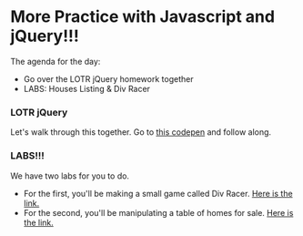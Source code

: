 # More Practice with Javascript and jQuery!!!

The agenda for the day:
- Go over the LOTR jQuery homework together
- LABS: Houses Listing & Div Racer

### LOTR jQuery

Let's walk through this together. Go to [this codepen](https://codepen.io/jlr7245/pen/YayxPj?editors=0010) and follow along.

### LABS!!!

We have two labs for you to do. 

- For the first, you'll be making a small game called Div Racer. [Here is the link.](https://codepen.io/jlr7245/pen/XEmaWM?editors=0010)
- For the second, you'll be manipulating a table of homes for sale. [Here is the link.](https://codepen.io/jlr7245/pen/yKYXEL?editors=0010)


